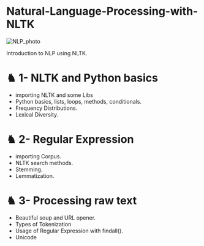 # Natural-Language-Processing-with-NLTK
![NLP_photo]("https://github.com/Basel-anaya/Natural-Language-Processing-with-NLTK/blob/main/Assets/NAtural%20LAnguage%20processing.png")

Introduction to NLP using NLTK.

# ♞ 1- NLTK and Python basics
- importing NLTK and some Libs
- Python basics, lists, loops, methods, conditionals.
- Frequency Distributions.
- Lexical Diversity.

# ♞ 2- Regular Expression
- importing Corpus.
- NLTK search methods.
- Stemming.
- Lemmatization.

# ♞ 3- Processing raw text
- Beautiful soup and URL opener.
- Types of Tokenization
- Usage of Regular Expression with findall().
- Unicode 
